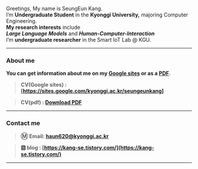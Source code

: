 Greetings, My name is SeungEun Kang. </br>
I’m **Undergraduate Student** in the **Kyonggi University,** majoring Computer Engineering. </br>
**My research interests** include </br>
 ***Large Language Models*** and ***Human-Computer-Interaction*** </br>
I’m **undergraduate researcher** in the Smart IoT Lab @ KGU.

---

### About me

**You can get information about me on my [Google sites](https://sites.google.com/kyonggi.ac.kr/seungeunkang) or as a [PDF](https://drive.google.com/file/d/1JAPlO-x2AUq4SWU8RDbC2H6VGv5EhClF/view?usp=sharing)**.

> **CV(Google sites) : [https://sites.google.com/kyonggi.ac.kr/seungeunkang]**

> **CV(pdf) : [Download PDF](https://drive.google.com/file/d/1JAPlO-x2AUq4SWU8RDbC2H6VGv5EhClF/view?usp=sharing)**

---

### Contact me

> **Ⓜ️ Email:  [haun620@kyonggi.ac.kr](mailto://haun620@kyonggi.ac.kr)**

> **🅱️ blog : [https://kang-se.tistory.com/](https://kang-se.tistory.com/)**

---
